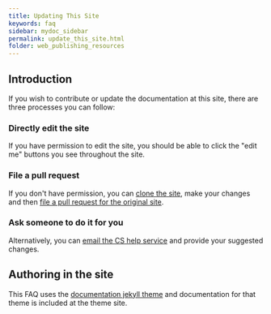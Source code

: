 ```yaml
---
title: Updating This Site
keywords: faq
sidebar: mydoc_sidebar
permalink: update_this_site.html
folder: web_publishing_resources
---
```


## Introduction

If you wish to contribute or update the documentation at this site, there are three processes you can follow:

### Directly edit the site
If you have permission to edit the site, you should be able to click the "edit me" buttons you see throughout the site.

### File a pull request
If you don't have permission, you can [clone the site](https://github.com/Colorado-CompSci-Ugrad/Colorado-CompSci-Ugrad.github.io), make your changes and then [file a pull request for the original site](https://help.github.com/en/articles/creating-a-pull-request-from-a-fork).

### Ask someone to do it for you
Alternatively, you can [email the CS help service](mail:help@cs.colorado.edu) and provide your suggested changes.

## Authoring in the site

This FAQ uses the [documentation jekyll theme](https://idratherbewriting.com/documentation-theme-jekyll/) and documentation
for that theme is included at the theme site.

